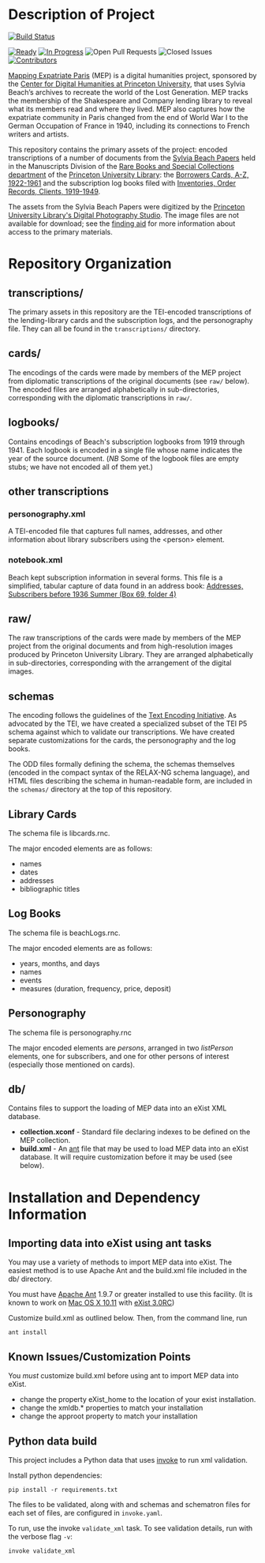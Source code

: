 # Description of Project

[![Build Status](https://travis-ci.org/Princeton-CDH/mapping-expatriate-paris.svg?branch=develop)](https://travis-ci.org/Princeton-CDH/mapping-expatriate-paris)

[![Ready](https://badge.waffle.io/Princeton-CDH/mapping-expatriate-paris.svg?label=ready&title=Ready)](http://waffle.io/Princeton-CDH/mapping-expatriate-paris)
[![In Progress](https://badge.waffle.io/Princeton-CDH/mapping-expatriate-paris.svg?label=in+progress&title=In+Progress)](http://waffle.io/Princeton-CDH/mapping-expatriate-paris)
![Open Pull Requests](https://img.shields.io/github/issues-pr/Princeton-CDH/mapping-expatriate-paris.svg)
![Closed Issues](https://img.shields.io/github/issues-closed-raw/Princeton-CDH/mapping-expatriate-paris.svg)
[![Contributors](https://img.shields.io/github/contributors/Princeton-CDH/mapping-expatriate-paris.svg)](https://github.com/Princeton-CDH/mapping-expatriate-paris/graphs/contributors)


[Mapping Expatriate Paris](http://mep.princeton.edu/) (MEP) is a digital
humanities project, sponsored by the [Center for Digital Humanities at
Princeton University](http://digitalhumanities.princeton.edu/), that
uses Sylvia Beach’s archives to recreate the world of the Lost
Generation. MEP tracks the membership of the Shakespeare and Company
lending library to reveal what its members read and where they lived.
MEP also captures how the expatriate community in Paris changed from the
end of World War I to the German Occupation of France in 1940, including
its connections to French writers and artists.

This repository contains the primary assets of the project: encoded
transcriptions of a number of documents from the [Sylvia Beach
Papers](http://findingaids.princeton.edu/collections/C0108/) held in the
Manuscripts Division of the [Rare Books and Special Collections
department](http://rbsc.princeton.edu/) of the [Princeton University
Library](http://library.princeton.edu): the [Borrowers Cards, A-Z, 1922-1961](http://findingaids.princeton.edu/collections/C0108/c00584) and the
subscription log books filed with [Inventories, Order Records, Clients, 1919-1949](http://findingaids.princeton.edu/collections/C0108/c02186).

The assets from the Sylvia Beach Papers were digitized by the
[Princeton University Library's Digital Photography Studio](http://library.princeton.edu/division/digital-studio). The
image files are not available for download; see the
[finding aid](http://findingaids.princeton.edu/collections/C0108/) for
more information about access to the primary materials.

# Repository Organization

## transcriptions/

The primary assets in this repository are the TEI-encoded transcriptions
of the lending-library cards and the subscription logs, and the
personography file. They can all be found in the `transcriptions/`
directory.

## cards/

The encodings of the cards were made by members of the MEP project from
diplomatic transcriptions of the original documents (see `raw/` below).
The encoded files are arranged alphabetically in sub-directories,
corresponding with the diplomatic transcriptions in `raw/`.

## logbooks/

Contains encodings of Beach's subscription logbooks from 1919 through
1941. Each logbook is encoded in a single file whose name indicates
the year of the source document. (*NB* Some of the logbook files are
empty stubs; we have not encoded all of them yet.)

## other transcriptions

### personography.xml

A TEI-encoded file that captures full names, addresses, and other
information about library subscribers using the &lt;person&gt; element.

### notebook.xml

Beach kept subscription information in several forms. This file is a
simplified, tabular capture of data found in an address book: [Addresses, Subscribers before 1936 Summer (Box 69, folder 4)](http://findingaids.princeton.edu/collections/C0108/c02210)

## raw/

The raw transcriptions of the cards were made by members of the MEP
project from the original documents and from high-resolution images
produced by Princeton University Library. They are arranged
alphabetically in sub-directories, corresponding with the arrangement of
the digital images.

## schemas

The encoding follows the guidelines of the [Text Encoding
Initiative](http://www.tei-c.org). As advocated by the TEI, we have
created a specialized subset of the TEI P5 schema against which to
validate our transcriptions. We have created separate customizations for
the cards, the personography and the log books.

The ODD files formally defining the schema, the schemas themselves
(encoded in the compact syntax of the RELAX-NG schema language), and
HTML files describing the schema in human-readable form, are included in
the `schemas/` directory at the top of this repository.

## Library Cards

The schema file is libcards.rnc.

The major encoded elements are as follows:

-   names
-   dates
-   addresses
-   bibliographic titles

## Log Books

The schema file is beachLogs.rnc.

The major encoded elements are as follows:

-  years, months, and days
-  names
-  events
-  measures (duration, frequency, price, deposit)

## Personography

The schema file is personography.rnc

The major encoded elements are *persons*, arranged in two *listPerson* elements, one for subscribers, and one for other persons of interest (especially those mentioned on cards).

## db/

Contains files to support the loading of MEP data into an eXist XML
database.

- **collection.xconf** - Standard file declaring indexes to be defined on the MEP collection.
- **build.xml** - An [ant](http://ant.apache.org/) file that may be used to load MEP data into an eXist database. It
will require customization before it may be used (see below).

# Installation and Dependency Information

## Importing data into eXist using ant tasks

You may use a variety of methods to import MEP data into eXist.  The
easiest method is to use Apache Ant and the build.xml file included in
the db/ directory.

You must have [Apache Ant](http://ant.apache.org/) 1.9.7 or greater installed to use this
facility. (It is known to work on [Mac OS X 10.11](http://www.apple.com/osx/) with [eXist 3.0RC](https://bintray.com/existdb/releases/exist/3.0.RC1/view/files#files/))

Customize build.xml as outlined below.  Then, from the command line, run

`ant install`


## Known Issues/Customization Points

You *must* customize build.xml before using ant to import MEP data into eXist.

-   change the property eXist_home to the location of your
    exist installation.
-   change the xmldb.\* properties to match your installation
-   change the approot property to match your installation


## Python data build

This project includes a Python data that uses [invoke](http://pyinvoke.org)
to run xml validation.

Install python dependencies:

  `pip install -r requirements.txt`

The files to be validated, along with and schemas and schematron files for
each set of files, are configured in `invoke.yaml`.

To run, use the invoke `validate_xml` task.  To see validation details,
run with the verbose flag `-v`:

  `invoke validate_xml`



